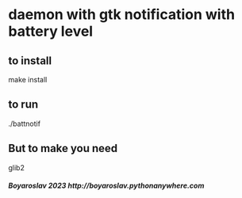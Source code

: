 <h1>daemon with gtk notification with battery level</h1>
<h2>to install</h2>
<p>make install</p>
<h2>to run</h2>
<p>./battnotif</p>
<h2>But to make you need</h2>
<p>glib2</p>
<h5>Boyaroslav 2023 http://boyaroslav.pythonanywhere.com</h5>